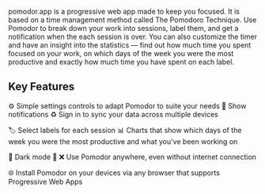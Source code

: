 pomodor.app is a progressive web app made to keep you focused. It is based on a time management method called The Pomodoro Technique. Use Pomodor to break down your work into sessions, label them, and get a notification when the each session is over. You can also customize the timer and have an insight into the statistics — find out how much time you spent focused on your work, on which days of the week you were the most productive and exactly how much time you have spent on each label.

## Key Features

⚙️ Simple settings controls to adapt Pomodor to suite your needs
🔔 Show notifications
♻️ Sign in to sync your data across multiple devices


🏷 Select labels for each session
📊 Charts that show which days of the week you were the most productive and what you've been working on


🌙 Dark mode
📶 ❌ Use Pomodor anywhere, even without internet connection


🌐 Install Pomodor on your devices via any browser that supports Progressive Web Apps
